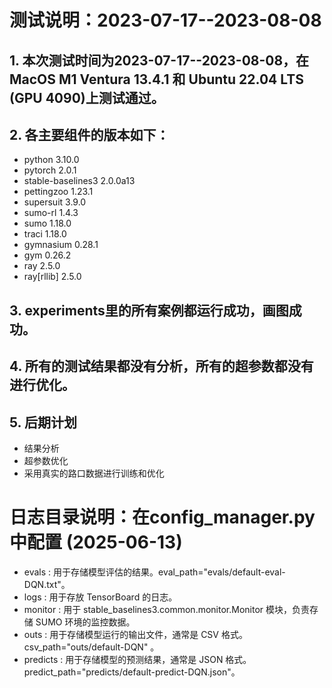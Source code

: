 # 测试说明：2023-07-17--2023-08-08

## 1. 本次测试时间为2023-07-17--2023-08-08，在MacOS M1 Ventura 13.4.1 和 Ubuntu 22.04 LTS (GPU 4090)上测试通过。
## 2. 各主要组件的版本如下：
   - python 3.10.0
   - pytorch 2.0.1
   - stable-baselines3 2.0.0a13
   - pettingzoo 1.23.1
   - supersuit 3.9.0
   - sumo-rl 1.4.3
   - sumo 1.18.0
   - traci 1.18.0
   - gymnasium 0.28.1
   - gym 0.26.2
   - ray 2.5.0
   - ray[rllib] 2.5.0
## 3. experiments里的所有案例都运行成功，画图成功。
## 4. 所有的测试结果都没有分析，所有的超参数都没有进行优化。
## 5. 后期计划
   - 结果分析
   - 超参数优化
   - 采用真实的路口数据进行训练和优化

# 日志目录说明：在config_manager.py中配置 (2025-06-13)

- evals : 用于存储模型评估的结果。eval_path="evals/default-eval-DQN.txt"。
- logs : 用于存放 TensorBoard 的日志。
- monitor : 用于 stable_baselines3.common.monitor.Monitor 模块，负责存储 SUMO 环境的监控数据。
- outs : 用于存储模型运行的输出文件，通常是 CSV 格式。csv_path="outs/default-DQN" 。
- predicts : 用于存储模型的预测结果，通常是 JSON 格式。predict_path="predicts/default-predict-DQN.json"。
